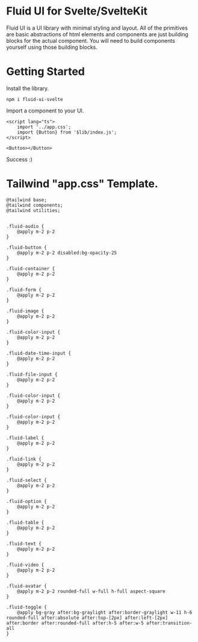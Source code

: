 # Fluid UI for Svelte/SvelteKit

Fluid UI is a UI library with minimal styling and layout. All of the primitives are basic abstractions of html elements and components are just building blocks for the actual component. You will need to build components yourself using those building blocks.

# Getting Started

Install the library.
```
npm i fluid-ui-svelte
```

Import a component to your UI.
```
<script lang="ts">
	import '../app.css';
	import {Button} from '$lib/index.js';
</script>

<Button></Button>
```
Success :)

# Tailwind "app.css" Template.
```
@tailwind base;
@tailwind components;
@tailwind utilities;


.fluid-audio {
    @apply m-2 p-2
}

.fluid-button {
    @apply m-2 p-2 disabled:bg-opacity-25
}

.fluid-container {
    @apply m-2 p-2
}

.fluid-form {
    @apply m-2 p-2
}

.fluid-image {
    @apply m-2 p-2
}

.fluid-color-input {
    @apply m-2 p-2
}

.fluid-date-time-input {
    @apply m-2 p-2
}

.fluid-file-input {
    @apply m-2 p-2
}

.fluid-color-input {
    @apply m-2 p-2
}

.fluid-color-input {
    @apply m-2 p-2
}

.fluid-label {
    @apply m-2 p-2
}

.fluid-link {
    @apply m-2 p-2
}

.fluid-select {
    @apply m-2 p-2
}

.fluid-option {
    @apply m-2 p-2
}

.fluid-table {
    @apply m-2 p-2
}

.fluid-text {
    @apply m-2 p-2
}

.fluid-video {
    @apply m-2 p-2
}

.fluid-avatar {
    @apply m-2 p-2 rounded-full w-full h-full aspect-square
}

.fluid-toggle {
    @apply bg-gray after:bg-graylight after:border-graylight w-11 h-6 rounded-full after:absolute after:top-[2px] after:left-[2px] after:border after:rounded-full after:h-5 after:w-5 after:transition-all
}
```
